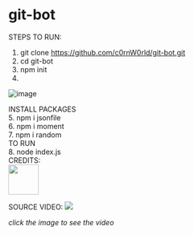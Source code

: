 # git-bot

STEPS TO RUN:

1. git clone https://github.com/c0rnW0rld/git-bot.git
2. cd git-bot
3. npm init
4. </br>
![image](https://github.com/c0rnW0rld/git-bot/assets/90005162/17f10202-3eaa-4902-82ad-727d23ae6557)

INSTALL PACKAGES
</br>
5. npm i jsonfile
</br>
6. npm i moment
</br>
7. npm i random
</br>
TO RUN
</br>
8. node index.js
</br>
CREDITS:
</br>
[<img src="https://github.com/akshaymarch7.png" width="60px;"/>](https://github.com/akshaymarch7)

SOURCE VIDEO: [<img src=https://github.com/c0rnW0rld/git-bot/assets/90005162/c0dfa570-3798-404e-8766-fcea4de723eb/>](https://www.youtube.com/watch?v=2q--gA97caM)

*click the image to see the video*
